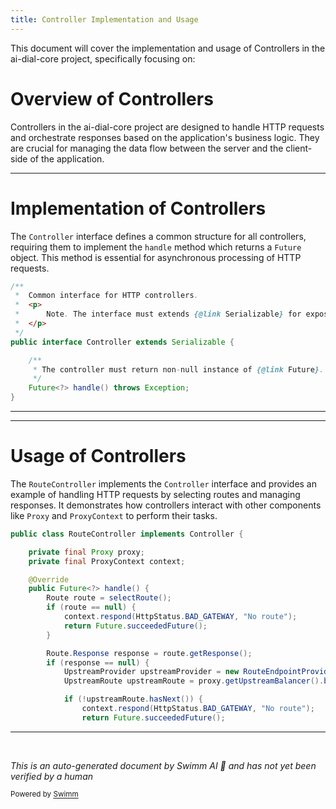 ```yaml
---
title: Controller Implementation and Usage
---
```

This document will cover the implementation and usage of Controllers in the ai-dial-core project, specifically focusing on:

# Overview of Controllers

Controllers in the ai-dial-core project are designed to handle HTTP requests and orchestrate responses based on the application's business logic. They are crucial for managing the data flow between the server and the client-side of the application.

<SwmSnippet path="/src/main/java/com/epam/aidial/core/controller/Controller.java" line="7">

---

# Implementation of Controllers

The `Controller` interface defines a common structure for all controllers, requiring them to implement the `handle` method which returns a `Future` object. This method is essential for asynchronous processing of HTTP requests.

```java
/**
 *  Common interface for HTTP controllers.
 *  <p>
 *      Note. The interface must extends {@link Serializable} for exposing internal lambda fields in Unit tests.
 *  </p>
 */
public interface Controller extends Serializable {

    /**
     * The controller must return non-null instance of {@link Future}.
     */
    Future<?> handle() throws Exception;
}
```

---

</SwmSnippet>

<SwmSnippet path="/src/main/java/com/epam/aidial/core/controller/RouteController.java" line="34">

---

# Usage of Controllers

The `RouteController` implements the `Controller` interface and provides an example of handling HTTP requests by selecting routes and managing responses. It demonstrates how controllers interact with other components like `Proxy` and `ProxyContext` to perform their tasks.

```java
public class RouteController implements Controller {

    private final Proxy proxy;
    private final ProxyContext context;

    @Override
    public Future<?> handle() {
        Route route = selectRoute();
        if (route == null) {
            context.respond(HttpStatus.BAD_GATEWAY, "No route");
            return Future.succeededFuture();
        }

        Route.Response response = route.getResponse();
        if (response == null) {
            UpstreamProvider upstreamProvider = new RouteEndpointProvider(route);
            UpstreamRoute upstreamRoute = proxy.getUpstreamBalancer().balance(upstreamProvider);

            if (!upstreamRoute.hasNext()) {
                context.respond(HttpStatus.BAD_GATEWAY, "No route");
                return Future.succeededFuture();
```

---

</SwmSnippet>

&nbsp;

*This is an auto-generated document by Swimm AI 🌊 and has not yet been verified by a human*

<SwmMeta version="3.0.0" repo-id="Z2l0aHViJTNBJTNBYWktZGlhbC1jb3JlJTNBJTNBZXBhbQ==" repo-name="ai-dial-core"><sup>Powered by [Swimm](/)</sup></SwmMeta>
